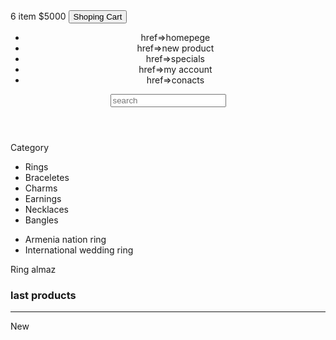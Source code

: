 <!DOCTYPE html
<html lang="en">
<head>
  <meta charset="utf-8">
  <title> Yerevan</title>
  <link rel = "stylesheet" href = "styles/style.css">
  <link rel="icon" href = "img/logosvg">
  </head>
  <body>
  <div class="top">
  <div class="left">
  <div class="logo">
  <img src="img/logo.svg" alt "GGA logo">
  </div>
  <div class="right">
  <span>6 item <span>
  <span>$5000</span>
  <button>
  Shoping Cart
  </button>
  </div>
  <header>
  <nav>
  <ul>
  <li><a> href=>homepege</a></li>
  <li><a> href=>new product</a></li>
  <li><a> href=>specials</a></li>
  <li><a> href=>my account</a></li>
  <li><a> href=>conacts</a></li>
  </ul>
  <input type="text" placeholder="search">
  </nav>
  </header>
  <section class="body">
  <section class="body-left">
  <div class="category">
  <span>
  Category
  </span>
  <ul>
  <li>Rings</li>
  <li>Braceletes</li>
  <li>Charms</li>
  <li>Earnings</li>
  <li>Necklaces</li>
  <li>Bangles</li>
  </ul>
  </div>
  <div class="category">
  <span>
  <ul>
  <li>Armenia nation ring</li>
  <li>International wedding ring</li>
  </ul>
  </div>
  </section>
  <section class="body-right">
  <div class="body-right-top">
  <div class="bottom">
  <span class="text">Ring almaz</span>
  <span></span>
  <span></span>
  <span></span>
  </div>
  </div>
  <div class= "body-right-bottom">
  <h3>last products</h3>
  <hr>
  <div class="products">
  <div class="card"><span>New</span>
  </div>
  <div class="card"></div>
  <div class="card"></div>
  </div>
  </section>
  </body
  >
